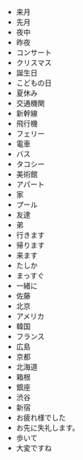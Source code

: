 * 来月
* 先月
* 夜中
* 昨夜
* コンサート
* クリスマス
* 誕生日
* こどもの日
* 夏休み
* 交通機関
* 新幹線
* 飛行機
* フェリー
* 電車
* バス
* タコシー
* 美術館
* アパート
* 家
* プール
* 友達
* 弟
* 行きます
* 帰ります
* 来ます
* たしか
* まっすぐ
* 一緒に
* 佐藤
* 北京
* アメリカ
* 韓国
* フランス
* 広島
* 京都
* 北海道
* 箱根
* 銀座
* 渋谷
* 新宿
* お疲れ様でした
* お先に失礼します。
* 歩いて
* 大変ですね
